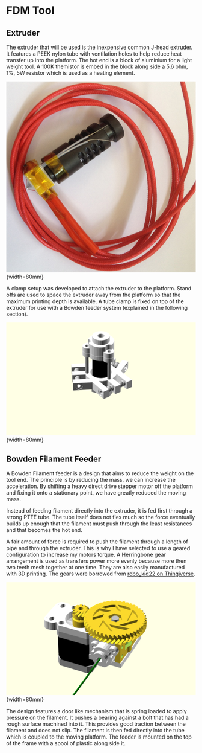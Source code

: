 FDM Tool
========

Extruder
--------

The extruder that will be used is the inexpensive common J-head extruder. It features a PEEK nylon tube with ventilation holes to help reduce heat transfer up into the platform. The hot end is a block of aluminium for a light weight tool. A 100K themistor is embed in the block along side a 5.6 ohm, 1%, 5W resistor which is used as a heating element.

![J-head Extruder](jhead.jpg){width=80mm}

A clamp setup was developed to attach the extruder to the platform. Stand offs are used to space the extruder away from the platform so that the maximum printing depth is available. A tube clamp is fixed on top of the extruder for use with a Bowden feeder system (explained in the following section).

![Extruder Attachment](extruder.png){width=80mm}


Bowden Filament Feeder
---------------------

A Bowden Filament feeder is a design that aims to reduce the weight on the tool end. The principle is by reducing the mass, we can increase the acceleration. By shifting a heavy direct drive stepper motor off the platform and fixing it onto a stationary point, we have greatly reduced the moving mass.

Instead of feeding filament directly into the extruder, it is fed first through a strong PTFE tube. The tube itself does not flex much so the force eventually builds up enough that the filament must push through the least resistances and that becomes the hot end.

A fair amount of force is required to push the filament through a length of pipe and through the extruder. This is why I have selected to use a geared configuration to increase my motors torque. A Herringbone gear arrangement is used as transfers power more evenly because more then two teeth mesh together at one time. They are also easily manufactured with 3D printing. The gears were borrowed from [robo\_kid22 on Thingiverse](http://www.thingiverse.com/thing:104615).


![Bowden Filament Feeder](feeder.png){width=80mm}

The design features a door like mechanism that is spring loaded to apply pressure on the filament. It pushes a bearing against a bolt that has had a rough surface machined into it. This provides good traction between the filament and does not slip. The filament is then fed directly into the tube which is coupled to the moving platform. The feeder is mounted on the top of the frame with a spool of plastic along side it.

